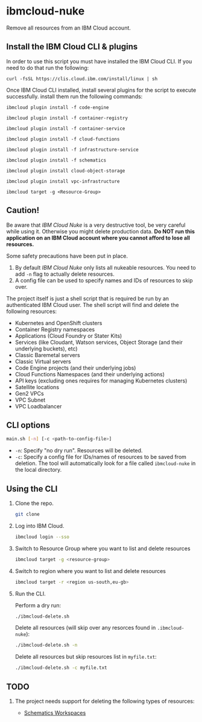 # ibmcloud-nuke

Remove all resources from an IBM Cloud account.

## Install the IBM Cloud CLI & plugins

In order to use this script you must have installed the IBM Cloud CLI. If you need to do that run the following:
```
curl -fsSL https://clis.cloud.ibm.com/install/linux | sh
```

Once IBM Cloud CLI installed,  install several plugins for the script to execute successfully.
install them run the following commands:

```
ibmcloud plugin install -f code-engine
```

```
ibmcloud plugin install -f container-registry
```

```
ibmcloud plugin install -f container-service
```

```
ibmcloud plugin install -f cloud-functions
```

```
ibmcloud plugin install -f infrastructure-service
```

```
ibmcloud plugin install -f schematics
```

```
ibmcloud plugin install cloud-object-storage
```

```
ibmcloud plugin install vpc-infrastructure
```

```
ibmcloud target -g <Resource-Group>
```

## Caution!

Be aware that *IBM Cloud Nuke* is a very destructive tool, be very careful while using it. Otherwise you might delete production data. **Do NOT run this application on an IBM Cloud account where you cannot afford to lose all resources.**

Some safety precautions have been put in place.

1. By default *IBM Cloud Nuke* only lists all nukeable resources. You need to add `-n` flag to actually delete resources.
1. A config file can be used to specify names and IDs of resources to skip over.

The project itself is just a shell script that is required be run by an authenticated IBM Cloud user. The shell script will find and delete the following resources:

* Kubernetes and OpenShift clusters
* Container Registry namespaces
* Applications (Cloud Foundry or Stater Kits)
* Services (like Cloudant, Watson services, Object Storage (and their underlying buckets), etc)
* Classic Baremetal servers
* Classic Virtual servers
* Code Engine projects (and their underlying jobs)
* Cloud Functions Namespaces (and their underlying actions)
* API keys (excluding ones requires for managing Kubernetes clusters)
* Satellite locations
* Gen2 VPCs
* VPC Subnet
* VPC Loadbalancer
  

## CLI options

```bash
main.sh [-n] [-c <path-to-config-file>]
```

* `-n`: Specify "no dry run". Resources will be deleted.
* `-c`: Specify a config file for IDs/names of resources to be saved from deletion. The tool will automatically look for a file called `ibmcloud-nuke` in the local directory.

## Using the CLI

1. Clone the repo.

   ```bash
   git clone
   ```

2. Log into IBM Cloud.

   ```bash
   ibmcloud login --sso
   ```
3. Switch to Resource Group where you want to list and delete resources

   ```bash
   ibmcloud target -g <resource-group>
   ```
4. Switch to region where you want to list and delete resources

   ```bash
   ibmcloud target -r <region us-south,eu-gb>
   ```

4. Run the CLI.

   Perform a dry run:

   ```bash
   ./ibmcloud-delete.sh
   ```

   Delete all resources (will skip over any resorces found in `.ibmcloud-nuke`):

   ```bash
   ./ibmcloud-delete.sh -n
   ```

   Delete all resources but skip resources list in `myfile.txt`:

   ```bash
   ./ibmcloud-delete.sh -c myfile.txt
   ```

## TODO

1. The project needs support for deleting the following types of resources:

   * [Schematics Workspaces](https://cloud.ibm.com/docs/schematics?topic=schematics-schematics-cli-reference#schematics-workspace-delete)

